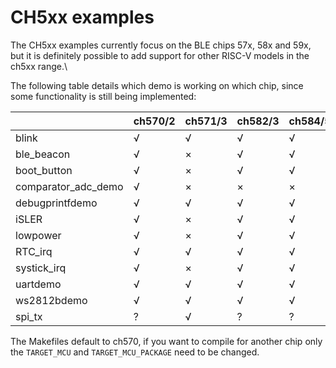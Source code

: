 # CH5xx examples

The CH5xx examples currently focus on the BLE chips 57x, 58x and 59x, but it is definitely possible to add support for other RISC-V models in the ch5xx range.\

The following table details which demo is working on which chip, since some functionality is still being implemented:

|                     | ch570/2 | ch571/3 | ch582/3 | ch584/5 | ch59x |
|---------------------|---------|---------|---------|---------|-------|
| blink               |    √    |    √    |    √    |    √    |   √   |
| ble_beacon          |    √    |    ×    |    √    |    √    |   √   |
| boot_button         |    √    |    ×    |    √    |    √    |   √   |
| comparator_adc_demo |    √    |    ×    |    ×    |    ×    |   ×   |
| debugprintfdemo     |    √    |    √    |    √    |    √    |   √   |
| iSLER               |    √    |    ×    |    √    |    √    |   √   |
| lowpower            |    √    |    ×    |    √    |    √    |   √   |
| RTC_irq             |    √    |    √    |    √    |    √    |   √   |
| systick_irq         |    √    |    ×    |    √    |    √    |   √   |
| uartdemo            |    √    |    √    |    √    |    √    |   √   |
| ws2812bdemo         |    √    |    √    |    √    |    √    |   √   |
| spi_tx              |    ?    |    √    |    ?    |    ?    |   ?   |

The Makefiles default to ch570, if you want to compile for another chip only the `TARGET_MCU` and `TARGET_MCU_PACKAGE` need to be changed.
